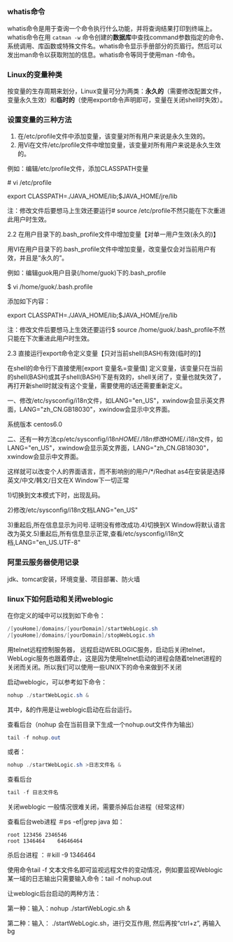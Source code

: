 ## 

### whatis命令

whatis命令是用于查询一个命令执行什么功能，并将查询结果打印到终端上。 whatis命令在用 `catman -w` 命令创建的**数据库**中查找command参数指定的命令、系统调用、库函数或特殊文件名。whatis命令显示手册部分的页眉行。然后可以发出man命令以获取附加的信息。whatis命令等同于使用man -f命令。

### Linux的变量种类

 按变量的生存周期来划分，Linux变量可分为两类：**永久的**（需要修改配置文件，变量永久生效）和**临时的**（使用export命令声明即可，变量在关闭shell时失效）。

### 设置变量的三种方法

1. 在/etc/profile文件中添加变量，该变量对所有用户来说是永久生效的。
2. 用Vi在文件/etc/profile文件中增加变量，该变量对所有用户来说是永久生效的。

例如：编辑/etc/profile文件，添加CLASSPATH变量

\# vi /etc/profile

export CLASSPATH=./JAVA_HOME/lib;$JAVA_HOME/jre/lib

注：修改文件后要想马上生效还要运行# source /etc/profile不然只能在下次重进此用户时生效。

2.2 在用户目录下的.bash_profile文件中增加变量【对单一用户生效(永久的)】

用VI在用户目录下的.bash_profile文件中增加变量，改变量仅会对当前用户有效，并且是“永久的”。

例如：编辑guok用户目录(/home/guok)下的.bash_profile

$ vi /home/guok/.bash.profile

添加如下内容：

export CLASSPATH=./JAVA_HOME/lib;$JAVA_HOME/jre/lib

注：修改文件后要想马上生效还要运行$ source /home/guok/.bash_profile不然只能在下次重进此用户时生效。

2.3 直接运行export命令定义变量【只对当前shell(BASH)有效(临时的)】

在shell的命令行下直接使用[export 变量名=变量值] 定义变量，该变量只在当前的shell(BASH)或其子shell(BASH)下是有效的，shell关闭了，变量也就失效了，再打开新shell时就没有这个变量，需要使用的话还需要重新定义。

一、修改/etc/sysconfig/i18n文件，如LANG="en_US"，xwindow会显示英文界面，LANG="zh_CN.GB18030"，xwindow会显示中文界面。 

 系统版本 centos6.0

二、还有一种方法cp/etc/sysconfig/i18n$HOME/.i18n修改$HOME/.i18n文件，如LANG="en_US"，xwindow会显示英文界面，LANG="zh_CN.GB18030"，xwindow会显示中文界面。

这样就可以改变个人的界面语言，而不影响别的用户/*/Redhat as4在安装是选择英文/中文/韩文/日文在X Window下一切正常

1)切换到文本模式下时，出现乱码。

2)修改/etc/sysconfig/i18n文档LANG="en_US"

3)重起后,所在信息显示为问号.证明没有修改成功.4)切换到X Window将默认语言改为英文.5)重起后,所有信息显示正常,查看/etc/sysconfig/i18n文档,LANG="en_US.UTF-8"

### 阿里云服务器使用记录

jdk、tomcat安装，环境变量、项目部署、防火墙

### linux下如何启动和关闭weblogic

在你定义的域中可以找到如下命令： 

```powershell
/[youHome]/domains/[yourDomain]/startWebLogic.sh 
/[youHome]/domains/[yourDomain]/stopWebLogic.sh 
```

用telnet远程控制服务器， 远程启动WEBLOGIC服务，启动后关闭telnet，WebLogic服务也跟着停止，这是因为使用telnet启动的进程会随着telnet进程的关闭而关闭。所以我们可以使用一些UNIX下的命令来做到不关闭 

启动weblogic，可以参考如下命令： 

```powershell
nohup ./startWebLogic.sh & 
```

其中，&的作用是让weblogic启动在后台运行。

查看后台（nohup 会在当前目录下生成一个nohup.out文件作为输出） 

```powershell
tail -f nohup.out
```

或者： 

```powershell
nohup ./startWebLogic.sh >日志文件名 &
```

查看后台 

```powershell
tail -f 日志文件名
```

关闭weblogic
一般情况很难关闭，需要杀掉后台进程（经常这样）    

查看后台web进程 
＃ps -ef|grep java 如：  

    root 123456 2346546  
    root 1346464    64646464  
杀后台进程 ：＃kill -9 1346464  

使用命令tail -f 文本文件名即可监视远程文件的变动情况，例如要监视Weblogic某一域的日志输出只需要输入命令：tail -f nohup.out 

让weblogic后台启动的两种方法：

第一种：输入：nohup ./startWebLogic.sh &

第二种：输入： ./startWebLogic.sh，进行交互作用, 然后再按“ctrl+z”, 再输入bg

​                     